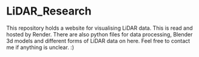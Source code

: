 # LiDAR_Research
This repository holds a website for visualising LiDAR data. This is read and hosted by Render. There are also python files for data processing, Blender 3d models and different forms of LiDAR data on here. Feel free to contact me if anything is unclear. :)
